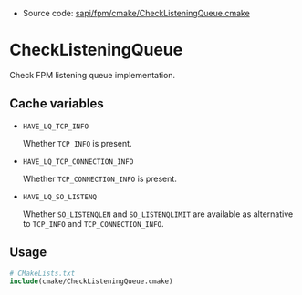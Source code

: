 <!-- This is auto-generated file. -->
* Source code: [sapi/fpm/cmake/CheckListeningQueue.cmake](https://github.com/petk/php-build-system/blob/master/cmake/sapi/fpm/cmake/CheckListeningQueue.cmake)

# CheckListeningQueue

Check FPM listening queue implementation.

## Cache variables

* `HAVE_LQ_TCP_INFO`

  Whether `TCP_INFO` is present.

* `HAVE_LQ_TCP_CONNECTION_INFO`

  Whether `TCP_CONNECTION_INFO` is present.

* `HAVE_LQ_SO_LISTENQ`

  Whether `SO_LISTENQLEN` and `SO_LISTENQLIMIT` are available as alternative to
  `TCP_INFO` and `TCP_CONNECTION_INFO`.

## Usage

```cmake
# CMakeLists.txt
include(cmake/CheckListeningQueue.cmake)
```
